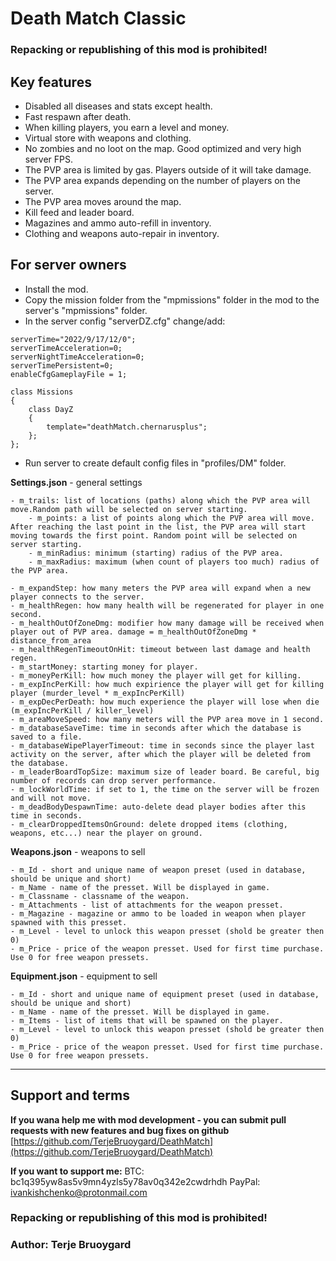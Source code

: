 # Death Match Classic
### Repacking or republishing of this mod is prohibited!

## Key features
* Disabled all diseases and stats except health.
* Fast respawn after death.
* When killing players, you earn a level and money.
* Virtual store with weapons and clothing.
* No zombies and no loot on the map. Good optimized and very high server FPS.
* The PVP area is limited by gas. Players outside of it will take damage.
* The PVP area expands depending on the number of players on the server.
* The PVP area moves around the map.
* Kill feed and leader board.
* Magazines and ammo auto-refill in inventory.
* Clothing and weapons auto-repair in inventory.

## For server owners
* Install the mod. 
* Copy the mission folder from the "mpmissions" folder in the mod to the server's "mpmissions" folder.
* In the server config "serverDZ.cfg" change/add:
```
serverTime="2022/9/17/12/0";
serverTimeAcceleration=0;
serverNightTimeAcceleration=0;
serverTimePersistent=0;
enableCfgGameplayFile = 1;

class Missions
{
    class DayZ
    {
        template="deathMatch.chernarusplus";
    };
};
```
* Run server to create default config files in "profiles/DM" folder.

**Settings.json** - general settings
```
- m_trails: list of locations (paths) along which the PVP area will move.Random path will be selected on server starting.
    - m_points: a list of points along which the PVP area will move. After reaching the last point in the list, the PVP area will start moving towards the first point. Random point will be selected on server starting.
    - m_minRadius: minimum (starting) radius of the PVP area.
    - m_maxRadius: maximum (when count of players too much) radius of the PVP area.

- m_expandStep: how many meters the PVP area will expand when a new player connects to the server.
- m_healthRegen: how many health will be regenerated for player in one second.
- m_healthOutOfZoneDmg: modifier how many damage will be received when player out of PVP area. damage = m_healthOutOfZoneDmg * distance_from_area
- m_healthRegenTimeoutOnHit: timeout between last damage and health regen.
- m_startMoney: starting money for player.
- m_moneyPerKill: how much money the player will get for killing.
- m_expIncPerKill: how much expirience the player will get for killing player (murder_level * m_expIncPerKill)
- m_expDecPerDeath: how much experience the player will lose when die (m_expIncPerKill / killer_level)
- m_areaMoveSpeed: how many meters will the PVP area move in 1 second.
- m_databaseSaveTime: time in seconds after which the database is saved to a file.
- m_databaseWipePlayerTimeout: time in seconds since the player last activity on the server, after which the player will be deleted from the database.
- m_leaderBoardTopSize: maximum size of leader board. Be careful, big number of records can drop server performance.
- m_lockWorldTime: if set to 1, the time on the server will be frozen and will not move.
- m_deadBodyDespawnTime: auto-delete dead player bodies after this time in seconds.
- m_clearDroppedItemsOnGround: delete dropped items (clothing, weapons, etc...) near the player on ground.
```

**Weapons.json** - weapons to sell
```
- m_Id - short and unique name of weapon preset (used in database, should be unique and short)
- m_Name - name of the presset. Will be displayed in game.
- m_Classname - classname of the weapon.
- m_Attachments - list of attachments for the weapon presset.
- m_Magazine - magazine or ammo to be loaded in weapon when player spawned with this presset.
- m_Level - level to unlock this weapon presset (shold be greater then 0)
- m_Price - price of the weapon presset. Used for first time purchase. Use 0 for free weapon pressets.
```

**Equipment.json** - equipment to sell
```
- m_Id - short and unique name of equipment preset (used in database, should be unique and short)
- m_Name - name of the presset. Will be displayed in game.
- m_Items - list of items that will be spawned on the player.
- m_Level - level to unlock this weapon presset (shold be greater then 0)
- m_Price - price of the weapon presset. Used for first time purchase. Use 0 for free weapon pressets.
```

_________________

## Support and terms
**If you wana help me with mod development - you can submit pull requests with new features and bug fixes on github**
[https://github.com/TerjeBruoygard/DeathMatch](https://github.com/TerjeBruoygard/DeathMatch)

**If you want to support me:**
BTC: bc1q395yw8as5v9mn4yzls5y78av0q342e2cwdrhdh 
PayPal: ivankishchenko@protonmail.com

### Repacking or republishing of this mod is prohibited!

### Author: Terje Bruoygard

